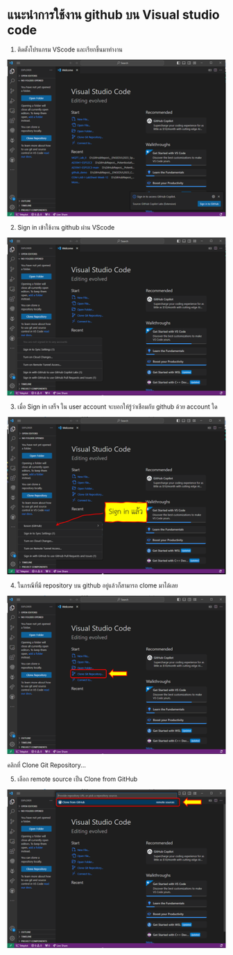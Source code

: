 # แนะนำการใช้งาน github บน Visual studio code

1. ติดตั้งโปรแกรม VScode และเรียกขึ้นมาทำงาน

![Alt text](./Pictures/Picture-01.png)

2. Sign in เข้าใช้งาน github ผ่าน VScode


![Alt text](./Pictures/Picture-02.png)

3. เมื่อ Sign in เสร็จ ใน user account จะบอกให้รู้ว่าเชือมกับ github ด้วย account ใด

![Alt text](./Pictures/Picture-03.png)

4. ในกรณีที่มี  repository บน github อยู่แล้วก็สามารถ clome มาได้เลย

![Alt text](./Pictures/Picture-04.png)

คลิกที่ Clone Git Repository...

5. เลือก remote source เป็น Clone from GitHub

![Alt text](./Pictures/Picture-05.png)









